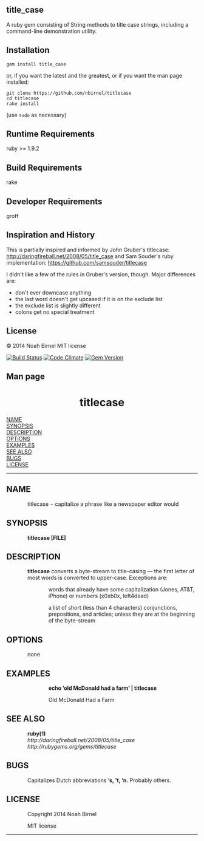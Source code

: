 title_case
---------

A ruby gem consisting of String methods to title case strings,
including a command-line demonstration utility.

Installation
---------
`gem install title_case`

or, if you want the latest and the greatest, 
or if you want the man page installed:

    git clone https://github.com/nbirnel/titlecase
    cd titlecase
    rake install

(use `sudo` as necessary)

Runtime Requirements
---------
ruby >= 1.9.2

Build Requirements
---------
rake

Developer Requirements
---------
groff

Inspiration and History
---------

This is partially inspired and informed by John Gruber's titlecase: 
<http://daringfireball.net/2008/05/title_case>
and Sam Souder's ruby implementation:
<https://github.com/samsouder/titlecase>

I didn't like a few of the rules in Gruber's version, though.
Major differences are:
  - don't ever downcase anything
  - the last word doesn't get upcased if it is on the exclude list
  - the exclude list is slightly different
  - colons get no special treatment


License
---------
© 2014 Noah Birnel
MIT license 

[![Build Status](https://travis-ci.org/nbirnel/titlecase.png?branch=master)](https://travis-ci.org/nbirnel/titlecase)
[![Code Climate](https://codeclimate.com/github/nbirnel/titlecase.png)](https://codeclimate.com/github/nbirnel/titlecase)
[![Gem Version](https://badge.fury.io/rb/title_case.png)](http://badge.fury.io/rb/title_case)


Man page
---------
<html>
<head>
<meta name="generator" content="groff -Thtml, see www.gnu.org">
<meta http-equiv="Content-Type" content="text/html; charset=US-ASCII">
<meta name="Content-Style" content="text/css">
<title>titlecase</title>

</head>
<body>

<h1 align="center">titlecase</h1>

<a href="#NAME">NAME</a><br>
<a href="#SYNOPSIS">SYNOPSIS</a><br>
<a href="#DESCRIPTION">DESCRIPTION</a><br>
<a href="#OPTIONS">OPTIONS</a><br>
<a href="#EXAMPLES">EXAMPLES</a><br>
<a href="#SEE ALSO">SEE ALSO</a><br>
<a href="#BUGS">BUGS</a><br>
<a href="#LICENSE">LICENSE</a><br>

<hr>


<h2>NAME
<a name="NAME"></a>
</h2>


<p style="margin-left:11%; margin-top: 1em">titlecase
&minus; capitalize a phrase like a newspaper editor
would</p>

<h2>SYNOPSIS
<a name="SYNOPSIS"></a>
</h2>


<p style="margin-left:11%; margin-top: 1em"><b>titlecase
[FILE]</b></p>

<h2>DESCRIPTION
<a name="DESCRIPTION"></a>
</h2>



<p style="margin-left:11%; margin-top: 1em"><b>titlecase</b>
converts a byte-stream to title-casing &mdash; the first
letter of most words is converted to upper-case. Exceptions
are:</p>

<p style="margin-left:22%; margin-top: 1em">words that
already have some capitalization (Jones, AT&amp;T, iPhone)
or numbers (x0xb0x, left4dead)</p>

<p style="margin-left:22%; margin-top: 1em">a list of short
(less than 4 characters) conjunctions, prepositions, and
articles; unless they are at the beginning of the
byte-stream</p>

<h2>OPTIONS
<a name="OPTIONS"></a>
</h2>


<p style="margin-left:11%; margin-top: 1em">none</p>

<h2>EXAMPLES
<a name="EXAMPLES"></a>
</h2>


<p style="margin-left:22%; margin-top: 1em"><b>echo
&rsquo;old McDonald had a farm&rsquo; | titlecase</b></p>

<p style="margin-left:22%; margin-top: 1em">Old McDonald
Had a Farm</p>

<h2>SEE ALSO
<a name="SEE ALSO"></a>
</h2>


<p style="margin-left:11%; margin-top: 1em"><b>ruby(1)</b>
<i><br>
http://daringfireball.net/2008/05/title_case <br>
http://rubygems.org/gems/titlecase</i></p>

<h2>BUGS
<a name="BUGS"></a>
</h2>


<p style="margin-left:11%; margin-top: 1em">Capitalizes
Dutch abbreviations <b>&rsquo;s, &rsquo;t, &rsquo;n.</b>
Probably others.</p>

<h2>LICENSE
<a name="LICENSE"></a>
</h2>


<p style="margin-left:11%; margin-top: 1em">Copyright 2014
Noah Birnel</p>

<p style="margin-left:11%; margin-top: 1em">MIT license</p>
<hr>
</body>
</html>
